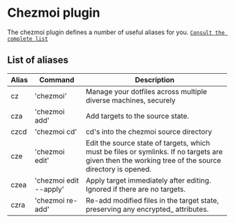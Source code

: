 # Chezmoi plugin

The chezmoi plugin defines a number of useful aliases for you.
[`Consult the complete list`](./chezmoi.plugin.sh)

## List of aliases

| Alias | Command                | Description                                                                                                                                         |
| ----- | ---------------------- | --------------------------------------------------------------------------------------------------------------------------------------------------- |
| cz    | 'chezmoi'              | Manage your dotfiles across multiple diverse machines, securely                                                                                     |
| cza   | 'chezmoi add'          | Add targets to the source state.                                                                                                                    |
| czcd  | 'chezmoi cd'           | cd's into the chezmoi source directory                                                                                                              |
| cze   | 'chezmoi edit'         | Edit the source state of targets, which must be files or symlinks. If no targets are given then the working tree of the source directory is opened. |
| czea  | 'chezmoi edit --apply' | Apply target immediately after editing. Ignored if there are no targets.                                                                            |
| czra  | 'chezmoi re-add'       | Re-add modified files in the target state, preserving any encrypted\_ attributes.                                                                   |
